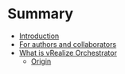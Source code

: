 # Summary

* [Introduction](README.md)
* [For authors and collaborators](for-authors-and-collaborators.md)
* [What is vRealize Orchestrator](what-is-vrealize-orchestrator/what-is-vrealize-orchestrator.md)
   * [Origin](what-is-vrealize-orchestrator.md#what-is-vrealize-orchestrator_origin)


